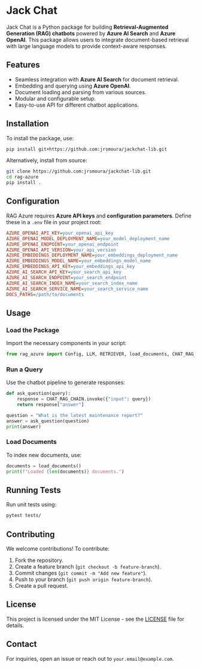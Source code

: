 # Jack Chat

Jack Chat is a Python package for building **Retrieval-Augmented Generation (RAG) chatbots** powered by **Azure AI Search** and **Azure OpenAI**. This package allows users to integrate document-based retrieval with large language models to provide context-aware responses.

## Features
- Seamless integration with **Azure AI Search** for document retrieval.
- Embedding and querying using **Azure OpenAI**.
- Document loading and parsing from various sources.
- Modular and configurable setup.
- Easy-to-use API for different chatbot applications.

## Installation
To install the package, use:

```sh
pip install git+https://github.com:jrsmoura/jackchat-lib.git
```

Alternatively, install from source:

```sh
git clone https://github.com:jrsmoura/jackchat-lib.git
cd rag-azure
pip install .
```

## Configuration
RAG Azure requires **Azure API keys** and **configuration parameters**. Define these in a `.env` file in your project root:

```ini
AZURE_OPENAI_API_KEY=your_openai_api_key
AZURE_OPENAI_MODEL_DEPLOYMENT_NAME=your_model_deployment_name
AZURE_OPENAI_ENDPOINT=your_openai_endpoint
AZURE_OPENAI_API_VERSION=your_api_version
AZURE_EMBEDDINGS_DEPLOYMENT_NAME=your_embeddings_deployment_name
AZURE_EMBEDDINGS_MODEL_NAME=your_embeddings_model_name
AZURE_EMBEDDINGS_API_KEY=your_embeddings_api_key
AZURE_AI_SEARCH_API_KEY=your_search_api_key
AZURE_AI_SEARCH_ENDPOINT=your_search_endpoint
AZURE_AI_SEARCH_INDEX_NAME=your_search_index_name
AZURE_AI_SEARCH_SERVICE_NAME=your_search_service_name
DOCS_PATHS=/path/to/documents
```

## Usage
### Load the Package
Import the necessary components in your script:

```python
from rag_azure import Config, LLM, RETRIEVER, load_documents, CHAT_RAG_CHAIN
```

### Run a Query
Use the chatbot pipeline to generate responses:

```python
def ask_question(query):
    response = CHAT_RAG_CHAIN.invoke({"input": query})
    return response["answer"]

question = "What is the latest maintenance report?"
answer = ask_question(question)
print(answer)
```

### Load Documents
To index new documents, use:

```python
documents = load_documents()
print(f"Loaded {len(documents)} documents.")
```

## Running Tests
Run unit tests using:

```sh
pytest tests/
```

## Contributing
We welcome contributions! To contribute:
1. Fork the repository.
2. Create a feature branch (`git checkout -b feature-branch`).
3. Commit changes (`git commit -m "Add new feature"`).
4. Push to your branch (`git push origin feature-branch`).
5. Create a pull request.

## License
This project is licensed under the MIT License - see the [LICENSE](LICENSE) file for details.

## Contact
For inquiries, open an issue or reach out to `your.email@example.com`.
